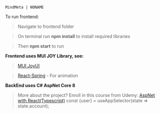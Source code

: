 `MindMeta | NONAME`

To run frontend:

> Navigate to frontend folder

> On terminal run **npm install** to install required libraries

> Then **npm start** to run

**Frontend uses MUI JOY Library, see:**

> [MUI JoyUI](https://mui.com/joy-ui/getting-started/)

> [React-Spring](https://www.react-spring.dev/) - For animation

**BackEnd uses C# AspNet Core 8**

> More about the project? Enroll in this course from Udemy: [AspNet with React(Typescript)](https://www.udemy.com/course/learn-to-build-an-e-commerce-store-with-dotnet-react-redux/)
  const {user} = useAppSelector(state => state.account);

